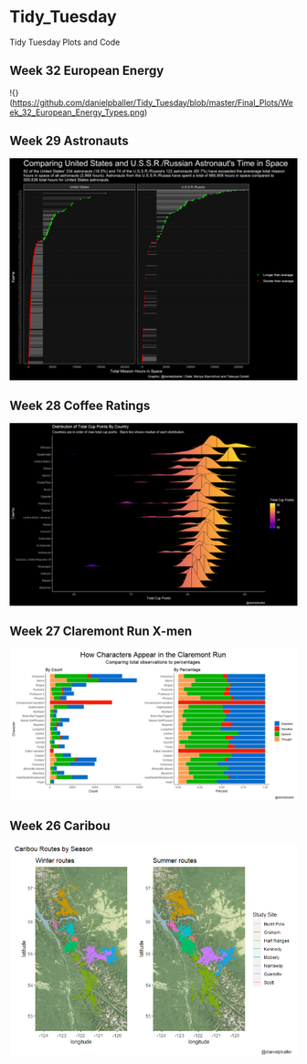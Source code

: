 # Tidy_Tuesday
Tidy Tuesday Plots and Code

## Week 32 European Energy 
!{}(https://github.com/danielpballer/Tidy_Tuesday/blob/master/Final_Plots/Week_32_European_Energy_Types.png)

## Week 29 Astronauts
![](https://github.com/danielpballer/Tidy_Tuesday/blob/master/Final_Plots/Week_29_Astronauts.png)

## Week 28 Coffee Ratings
![](https://github.com/danielpballer/Tidy_Tuesday/blob/master/Final_Plots/Week_28_Coffee_Ratings.png)

## Week 27 Claremont Run X-men
![](https://github.com/danielpballer/Tidy_Tuesday/blob/master/Final_Plots/Week_27_Clarmont_Run_Xmen.PNG)

## Week 26 Caribou
![](https://github.com/danielpballer/Tidy_Tuesday/blob/master/Final_Plots/Week_26_Caribou_Routes_by_Season.png)
